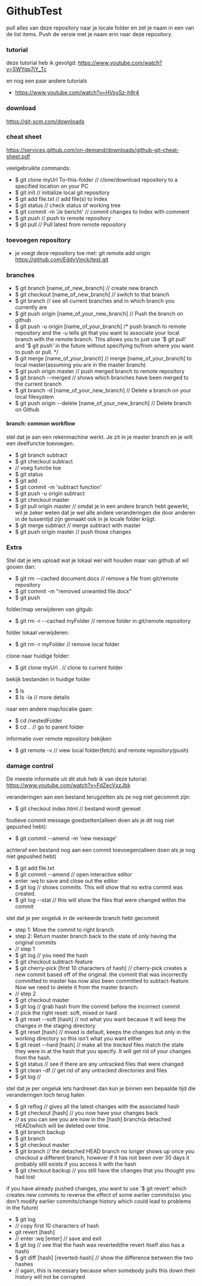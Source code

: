# GithubTest

pull alles van deze repository naar je locale folder en zet je naam in een van de list items. Push de versie met je naam erin naar deze repository.

### tutorial

deze tutorial heb ik gevolgd: https://www.youtube.com/watch?v=SWYqp7iY_Tc

en nog een paar andere tutorials
- https://www.youtube.com/watch?v=HVsySz-h9r4


### download

https://git-scm.com/downloads

### cheat sheet

https://services.github.com/on-demand/downloads/github-git-cheat-sheet.pdf

veelgebruikte commands:
- $ git clone myUrl To-this-folder // clone/download repository to a specified location on your PC
- $ git init // initialize local git repository
- $ git add file.txt // add file(s) to Index
- $ git status // check status of working tree
- $ git commit -m 'Je bericht' // commit changes to Index with comment
- $ git push // push to remote repository
- $ git pull // Pull latest from remote repository


### toevoegen repository

- je voegt deze repository toe met: git remote add origin https://github.com/EddyVinck/test.git

### branches

- $ git branch [name_of_new_branch] // create  new branch
- $ git checkout [name_of_new_branch] // switch to that branch
- $ git branch // see all current branches and in which branch you currently are
- $ git push origin [name_of_your_new_branch] // Push the branch on github
- $ git push -u origin [name_of_your_branch] /* push branch to remote repository and the -u tells git that you want to associate your local branch with the remote branch. This allows you to just use '$ git pull' and '$ git push' in the future without specifying to/from where you want to push or pull. */
- $ git merge [name_of_your_branch] // merge [name_of_your_branch] to local master(assuming you are in the master branch)
- $ git push origin master // push merged branch to remote repository
- $ git branch --merged // shows which branches have been merged to the current branch
- $ git branch -d [name_of_your_new_branch] // Delete a branch on your local filesystem
- $ git push origin --delete [name_of_your_new_branch] // Delete branch on Github

#### branch: common workflow

stel dat je aan een rekenmachine werkt. Je zit in je master branch en je wilt een deelfunctie toevoegen.
- $ git branch subtract
- $ git checkout subtract
- // voeg functie toe
- $ git status
- $ git add .
- $ git commit -m 'subtract function'
- $ git push -u origin subtract
- $ git checkout master
- $ git pull origin master // omdat je in een andere branch hebt gewerkt, wil je zeker weten dat je wel alle andere veranderingen die door anderen in de tussentijd zijn gemaakt ook in je locale folder krijgt.
- $ git merge subtract // merge subtract with master
- $ git push origin master // push those changes

### Extra

Stel dat je iets upload wat je lokaal wel wilt houden maar van github af wil gooien dan:
- $ git rm --cached document.docx // remove a file from git/remote repository
- $ git commit -m "removed unwanted file.docx"
- $ git push


folder/map verwijderen van gitgub:
- $ git rm -r --cached myFolder // remove folder in git/remote repository

folder lokaal verwijderen:
- $ git rm -r myFolder // remove local folder

clone naar huidige folder:
- $ git clone myUrl . // clone to current folder

bekijk bestanden in huidige folder
- $ ls
- $ ls -la // more details

naar een andere map/locatie gaan:
- $ cd /nestedFolder
- $ cd .. // go to parent folder

informatie over remote repository bekijken
- $ git remote -v // view local folder(fetch) and remote repository(push)

### damage control

De meeste informatie uit dit stuk heb ik van deze tutorial: https://www.youtube.com/watch?v=FdZecVxzJbk

veranderingen aan een bestand terugzetten als ze nog niet gecommit zijn:
- $ git checkout index.html // bestand wordt gereset

foutieve commit message goedzetten(alleen doen als je dit nog niet gepushed hebt):
- $ git commit --amend -m 'new message'

achteraf een bestand nog aan een commit toevoegen(alleen doen als je nog niet gepushed hebt)
- $ git add file.txt
- $ git commit --amend // open interactive editor
- enter :wq to save and close out the editor
- $ git log // shows commits. This will show that no extra commit was created.
- $ git log --stat // this will show the files that were changed within the commit

stel dat je per ongeluk in de verkeerde branch hebt gecommit
- step 1: Move the commit to right branch
- step 2: Return master branch back to the state of only having the original commits
- // step 1
- $ git log // you need the hash
- $ git checkout subtract-feature
- $ git cherry-pick [first 10 characters of hash] // cherry-pick creates a new commit based off of the original. the commit that was incorrectly committed to master has now also been committed to subtact-feature. Now we need to delete it from the master branch:
- // step 2
- $ git checkout master
- $ git log // grab hash from the commit before the incorrect commit
- // pick the right reset: soft, mixed or hard
- $ git reset --soft [hash] // not what you want because it will keep the changes in the staging directory
- $ git reset [hash] // mixed is default, keeps the changes but only in the working directory so this isn't what you want either
- $ git reset --hard [hash] // make all the *tracked* files match the state they were in at the hash that you specify. It will get rid of your changes from the hash.
- $ git status // see if there are any untracked files that were changed
- $ git clean -df // get rid of any untracked directories and files
- $ git log //

stel dat je per ongeluk iets hardreset dan kun je binnen een bepaalde tijd die veranderingen toch terug halen
- $ git reflog // gives all the latest changes with the associated hash
- $ git checkout [hash] // you now have your changes back
- // as you can see you are now in the [hash] branch(a detached HEAD)which will be deleted over time.
- $ git branch backup
- $ git branch
- $ git checkout master
- $ git branch // the detached HEAD branch no longer shows up once you checkout a different branch, however if it has not been over 30 days it probably still exists if you access it with the hash
- $ git checkout backup // you still have the changes that you thought you had lost

if you have already pushed changes, you want to use '$ git revert' which creates new commits to reverse the effect of some earlier commits(so you don't modify earlier commits/change history which could lead to problems in the future)
- $ git log
- // copy first 10 characters of hash
- git revert [hash]
- // enter :wq [enter] // save and exit
- $ git log // see that the hash was reverted(the revert itself also has a hash)
- $ git diff [hash] [reverted-hash] // show the difference between the two hashes
- // again, this is necessary because when somebody pulls this down their history will not be corrupted